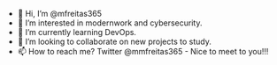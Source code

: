 - 👋 Hi, I’m @mfreitas365
- 👀 I’m interested in modernwork and cybersecurity.
- 🌱 I’m currently learning DevOps.
- 💞️ I’m looking to collaborate on new projects to study.
- 📫 How to reach me? Twitter @mmfreitas365 - Nice to meet to you!!!

<!---
mfreitas365/mfreitas365 is a ✨ special ✨ repository because its `README.md` (this file) appears on your GitHub profile.
You can click the Preview link to take a look at your changes.
--->
